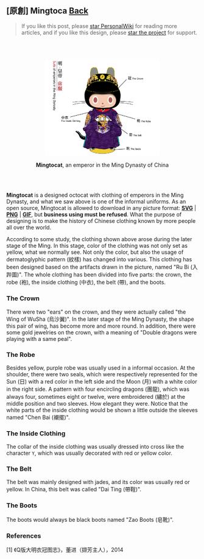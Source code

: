 ## [原創] Mingtoca [Back](./../post.md)

> If you like this post, please [star PersonalWiki](https://github.com/aleen42/personalwiki) for reading more articles, and if you like this design, please [star the project](https://github.com/aleen42/mingtocat) for support.

<br />
<br />

<p align="center">
  <img alt="mingtocat" src="./preview.gif" width="60%" />
  <img alt="octocat" style="display:none" src="./preview.gif" width="0%" />
</p>

<p align="center">
  <strong>Mingtocat</strong>, an emperor in the Ming Dynasty of China
</p>

<br />
<br />

**Mingtocat** is a designed octocat with clothing of emperors in the Ming Dynasty, and what we saw above is one of the informal uniforms. As an open source, Mingtocat is allowed to download in any picture format: [**SVG**](https://rawgit.com/aleen42/mingtocat/master/Mingtocat.svg) | [**PNG**](https://raw.githubusercontent.com/aleen42/mingtocat/master/Mingtocat.png) | [**GIF**](https://raw.githubusercontent.com/aleen42/mingtocat/master/Mingtocat.gif), but **business using must be refused**. What the purpose of designing is to make the history of Chinese clothing known by more people all over the world.

According to some study, the clothing shown above arose during the later stage of the Ming. In this stage, color of the clothing was not only set as yellow, what we normally see. Not only the color, but also the usage of dermatoglyphic pattern (紋樣) has changed into various. This clothing has been designed based on the artifacts drawn in the picture, named "Ru Bi (入跸圖)". The whole clothing has been divided into five parts: the crown, the robe (袍), the inside clothing (中衣), the belt (帶), and the boots.

### The Crown

There were two "ears" on the crown, and they were actually called "the Wing of WuSha (烏沙翼)". In the later stage of the Ming Dynasty, the shape this pair of wing, has become more and more round. In addition, there were some gold jewelries on the crown, with a meaning of "Double dragons were playing with a same peal".

### The Robe

Besides yellow, purple robe was usually used in a informal occasion. At the shoulder, there were two seals, which were respectively represented for the Sun (日) with a red color in the left side and the Moon (月) with a white color in the right side. A pattern with four encircling dragons (團龍), which was always four, sometimes eight or twelve, were embroidered (繡於) at the middle position and two sleeves. How elegant they were. Notice that the white parts of the inside clothing would be shown a little outside the sleeves named "Chen Bai (襯擺)".

### The Inside Clothing

The collar of the inside clothing was usually dressed into cross like the character `Y`, which was usually decorated with red or yellow color.

### The Belt

The belt was mainly designed with jades, and its color was usually red or yellow. In China, this belt was called "Dai Ting (帶鞓)".

### The Boots

The boots would always be black boots named "Zao Boots (皂靴)".

### References

[1] 《Q版大明衣冠图志》，董进（撷芳主人），2014
